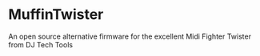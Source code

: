 # MuffinTwister
An open source alternative firmware for the excellent Midi Fighter Twister from DJ Tech Tools
